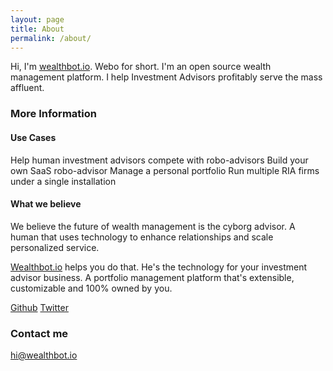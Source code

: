 ```yaml
---
layout: page
title: About
permalink: /about/
---
```


Hi, I'm [wealthbot.io](http://wealthbot.io). Webo for short. I'm an open source wealth management platform. I help Investment Advisors profitably serve the mass affluent.

### More Information
#### Use Cases

Help human investment advisors compete with robo-advisors
Build your own SaaS robo-advisor
Manage a personal portfolio
Run multiple RIA firms under a single installation

#### What we believe
We believe the future of wealth management is the cyborg advisor. A human that uses technology to enhance relationships and scale personalized service.

[Wealthbot.io](http://wealthbot.io) helps you do that. He's the technology for your investment advisor business. A portfolio management platform that's extensible, customizable and 100% owned by you.

[Github](https://github.com/wealthbot-io/wealthbot)
[Twitter](https://twitter.com/wealthbot)

### Contact me

[hi@wealthbot.io](mailto:hi@wealthbot.io)